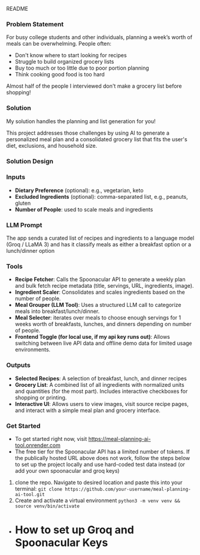 README

### Problem Statement

For busy college students and other individuals, planning a week’s worth of meals can be overwhelming. People often:

- Don't know where to start looking for recipes
- Struggle to build organized grocery lists
- Buy too much or too little due to poor portion planning
- Think cooking good food is too hard

Almost half of the people I interviewed don't make a grocery list before shopping! 

### Solution

My solution handles the planning and list generation for you!

This project addresses those challenges by using AI to generate a personalized meal plan and a consolidated grocery list that fits the user's diet, exclusions, and household size.


### Solution Design

### Inputs
- **Dietary Preference** (optional): e.g., vegetarian, keto
- **Excluded Ingredients** (optional): comma-separated list, e.g., peanuts, gluten
- **Number of People**: used to scale meals and ingredients

### LLM Prompt
The app sends a curated list of recipes and ingredients to a language model (Groq / LLaMA 3) and has it classify meals as either a breakfast option or a lunch/dinner option

### Tools
- **Recipe Fetcher**: Calls the Spoonacular API to generate a weekly plan and bulk fetch recipe metadata (title, servings, URL, ingredients, image).
- **Ingredient Scaler**: Consolidates and scales ingredients based on the number of people.
- **Meal Grouper (LLM Tool)**: Uses a structured LLM call to categorize meals into breakfast/lunch/dinner.
- **Meal Selecter**: iterates over meals to choose enough servings for 1 weeks worth of breakfasts, lunches, and dinners depending on number of people.
- **Frontend Toggle (for local use, if my api key runs out)**: Allows switching between live API data and offline demo data for limited usage environments.

### Outputs
- **Selected Recipes**: A selection of breakfast, lunch, and dinner recipes
- **Grocery List**: A combined list of all ingredients with normalized units and quantities (for the most part). Includes interactive checkboxes for shopping or printing.
- **Interactive UI**: Allows users to view images, visit source recipe pages, and interact with a simple meal plan and grocery interface.

### Get Started

- To get started right now, visit https://meal-planning-ai-tool.onrender.com
- The free tier for the Spoonacular API has a limited number of tokens. If the publically hosted URL above does not work, follow the steps below to set up the project locally and use hard-coded test data instead (or add your own spoonacular and groq keys)
1. clone the repo. Navigate to desired location and paste this into your terminal:
  ```git clone https://github.com/your-username/meal-planning-ai-tool.git```
2. Create and activate a virtual environment
   ```python3 -m venv venv && source venv/bin/activate```

- # How to set up Groq and Spoonacular Keys

